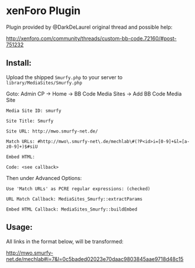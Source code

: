 xenForo Plugin
=================

Plugin provided by @DarkDeLaurel original thread and possible help:

http://xenforo.com/community/threads/custom-bb-code.72160/#post-751232

Install:
----------
Upload the shipped ``Smurfy.php`` to your server to ``library/MediaSites/Smurfy.php``

Goto: Admin CP -> Home -> BB Code Media Sites -> Add BB Code Media Site

    Media Site ID: smurfy

    Site Title: Smurfy

    Site URL: http://mwo.smurfy-net.de/

    Match URLs: #http://mwo\.smurfy-net\.de/mechlab\#(?P<id>i=[0-9]+&l=[a-z0-9]+)$#siU

    Embed HTML:

    Code: <see callback>

Then under Advanced Options:

    Use 'Match URLs' as PCRE regular expressions: (checked)

    URL Match Callback: MediaSites_Smurfy::extractParams

    Embed HTML Callback: MediaSites_Smurfy::buildEmbed

Usage:
-------
All links in the format below, will be transformed:

http://mwo.smurfy-net.de/mechlab#i=7&l=0c5baded02023e70daac9803845aae9718d48c15
